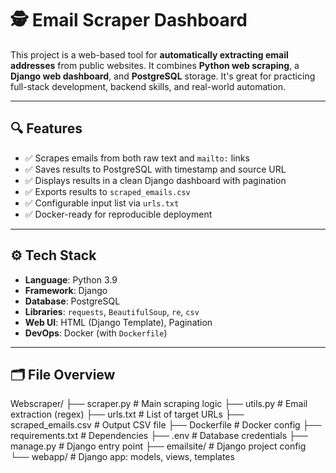 # 🕵️ Email Scraper Dashboard

This project is a web-based tool for **automatically extracting email addresses** from public websites. It combines **Python web scraping**, a **Django web dashboard**, and **PostgreSQL** storage. It's great for practicing full-stack development, backend skills, and real-world automation.

---

## 🔍 Features

- ✅ Scrapes emails from both raw text and `mailto:` links  
- ✅ Saves results to PostgreSQL with timestamp and source URL  
- ✅ Displays results in a clean Django dashboard with pagination  
- ✅ Exports results to `scraped_emails.csv`  
- ✅ Configurable input list via `urls.txt`  
- ✅ Docker-ready for reproducible deployment  

---

## ⚙️ Tech Stack

- **Language**: Python 3.9  
- **Framework**: Django  
- **Database**: PostgreSQL  
- **Libraries**: `requests`, `BeautifulSoup`, `re`, `csv`  
- **Web UI**: HTML (Django Template), Pagination  
- **DevOps**: Docker (with `Dockerfile`)

---

## 🗂️ File Overview
Webscraper/
├── scraper.py # Main scraping logic
├── utils.py # Email extraction (regex)
├── urls.txt # List of target URLs
├── scraped_emails.csv # Output CSV file
├── Dockerfile # Docker config
├── requirements.txt # Dependencies
├── .env # Database credentials
├── manage.py # Django entry point
├── emailsite/ # Django project config
└── webapp/ # Django app: models, views, templates
